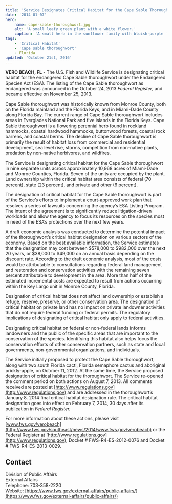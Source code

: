 ```yaml
---
title: 'Service Designates Critical Habitat for the Cape Sable Thoroughwort'
date: '2014-01-07'
hero:
    name: cape-sable-thoroughwort.jpg
    alt: 'A small leafy green plant with a white flower.'
    caption: 'A small herb in the sunflower family with bluish-purple flowers. Photo by NPS.'
tags:
    - 'Critical Habitat'
    - 'Cape sable thoroughwort'
    - Florida
updated: 'October 21st, 2016'
---
```


**VERO BEACH, FL** - The U.S. Fish and Wildlife Service is designating critical habitat for the endangered Cape Sable thoroughwort under the Endangered Species Act (ESA). The listing of the Cape Sable thoroughwort as endangered was announced in the October 24, 2013 _Federal Register_, and became effective on November 25, 2013.

Cape Sable thoroughwort was historically known from Monroe County, both on the Florida mainland and the Florida Keys, and in Miami-Dade County along Florida Bay. The current range of Cape Sable thoroughwort includes areas in Everglades National Park and five islands in the Florida Keys. Cape Sable thoroughwort is a flowering perennial herb found in rockland hammocks, coastal hardwood hammocks, buttonwood forests, coastal rock barrens, and coastal berms. The decline of Cape Sable thoroughwort is primarily the result of habitat loss from commercial and residential development, sea level rise, storms, competition from non-native plants, predation by non-native herbivores, and wildfires.

The Service is designating critical habitat for the Cape Sable thoroughwort in nine separate units across approximately 10,968 acres of Miami-Dade and Monroe Counties, Florida. Seven of the units are occupied by the plant. Land ownership within the critical habitat area consists of federal (70 percent), state (23 percent), and private and other (6 percent).

The designation of critical habitat for the Cape Sable thoroughwort is part of the Service’s efforts to implement a court-approved work plan that resolves a series of lawsuits concerning the agency’s ESA Listing Program. The intent of the agreement is to significantly reduce litigation-driven workloads and allow the agency to focus its resources on the species most in need of the ESA’s protections over the next few years.

A draft economic analysis was conducted to determine the potential impact of the thoroughwort’s critical habitat designation on various sectors of the economy. Based on the best available information, the Service estimates that the designation may cost between $578,000 to $982,000 over the next 20 years, or $38,000 to $49,000 on an annual basis depending on the discount rate. According to the draft economic analysis, most of the costs would be attributable to consultations regarding federal land management and restoration and conservation activities with the remaining seven percent attributable to development in the area. More than half of the estimated incremental costs are expected to result from actions occurring within the Key Largo unit in Monroe County, Florida.

Designation of critical habitat does not affect land ownership or establish a refuge, reserve, preserve, or other conservation area. The designation of critical habitat on private land has no impact on private landowner activities that do not require federal funding or federal permits. The regulatory implications of designating of critical habitat only apply to federal activities.

Designating critical habitat on federal or non-federal lands informs landowners and the public of the specific areas that are important to the conservation of the species. Identifying this habitat also helps focus the conservation efforts of other conservation partners, such as state and local governments, non-governmental organizations, and individuals.

The Service initially proposed to protect the Cape Sable thoroughwort, along with two south Florida cacti, Florida semaphore cactus and aboriginal prickly-apple, on October 11, 2012\. At the same time, the Service proposed designation of critical habitat for the thoroughwort. The Service re-opened the comment period on both actions on August 7, 2013\. All comments received are posted at [http://www.regulations.gov](http://www.regulations.gov) and are addressed in the thoroughwort’s January 8\. 2014 final critical habitat designation rule. The critical habitat designation goes into effect on February 7, 2014, 30 days after its publication in _Federal Register._

For more information about these actions, please visit [www.fws.gov/verobeach](http://www.fws.gov/southeast/news/2014/www.fws.gov/verobeach) or the Federal Register at [http://www.regulations.gov](http://www.regulations.gov), Docket # FWS-R4-ES-2012-0076 and Docket # FWS-R4-ES-2013-0029.

## Contact

Division of Public Affairs  
External Affairs  
Telephone: 703-358-2220  
Website: [https://www.fws.gov/external-affairs/public-affairs/](https://www.fws.gov/external-affairs/public-affairs/)
